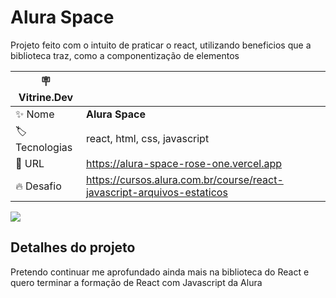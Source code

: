 # Alura Space

Projeto feito com o intuito de praticar o react, utilizando beneficios que a biblioteca traz, como a componentização de elementos

| :placard: Vitrine.Dev |     |
| -------------  | --- |
| :sparkles: Nome        | **Alura Space**
| :label: Tecnologias | react, html, css, javascript
| :rocket: URL         | https://alura-space-rose-one.vercel.app
| :fire: Desafio     | https://cursos.alura.com.br/course/react-javascript-arquivos-estaticos

<!-- Inserir imagem com a #vitrinedev ao final do link -->
![](https://prnt.sc/jUFQqFaKznFv#vitrinedev)

## Detalhes do projeto

Pretendo continuar me aprofundado ainda mais na biblioteca do React e quero terminar a formação de React com Javascript da Alura
